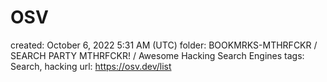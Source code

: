 # OSV

created: October 6, 2022 5:31 AM (UTC)
folder: BOOKMRKS-MTHRFCKR / SEARCH PARTY MTHRFCKR! / Awesome Hacking Search Engines
tags: Search, hacking
url: https://osv.dev/list